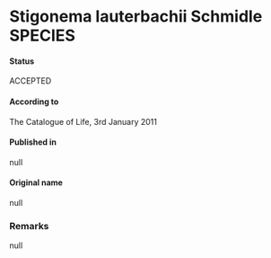 # Stigonema lauterbachii Schmidle SPECIES

#### Status
ACCEPTED

#### According to
The Catalogue of Life, 3rd January 2011

#### Published in
null

#### Original name
null

### Remarks
null